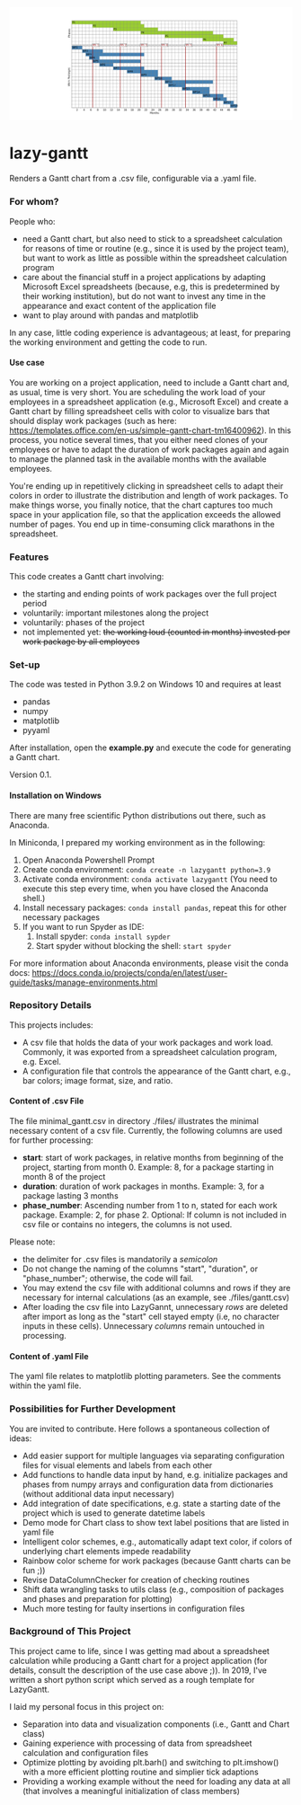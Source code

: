 ![plot](./gantt.png)

# lazy-gantt
Renders a Gantt chart from a .csv file, configurable via a .yaml file.

### For whom? ###

People who:
* need a Gantt chart, but also need to stick to a spreadsheet calculation for reasons of time or routine (e.g., since it is used by the project team), but want to work as little as possible within the spreadsheet calculation program
* care about the financial stuff in a project applications by adapting Microsoft Excel spreadsheets (because, e.g, this is predetermined by their working institution), but do not want to invest any time in the appearance and exact content of the application file
* want to play around with pandas and matplotlib

In any case, little coding experience is advantageous; at least, for preparing the working environment and getting the code to run.

#### Use case ####

You are working on a project application, need to include a Gantt chart and, as usual, time is very short.
You are scheduling the work load of your employees in a spreadsheet application (e.g., Microsoft Excel) and create a Gantt chart by filling spreadsheet cells with color to visualize bars that should display work packages (such as here: https://templates.office.com/en-us/simple-gantt-chart-tm16400962).
In this process, you notice several times, that you either need clones of your employees or have to adapt the duration of work packages again and again to manage the planned task in the available months with the available employees.

You're ending up in repetitively clicking in spreadsheet cells to adapt their colors in order to illustrate the distribution and length of work packages. To make things worse, you finally notice, that the chart captures too much space in your application file, so that the application exceeds the allowed number of pages. You end up in time-consuming click marathons in the spreadsheet.

### Features ###
This code creates a Gantt chart involving:
- the starting and ending points of work packages over the full project period
- voluntarily: important milestones along the project
- voluntarily: phases of the project
- not implemented yet: ~~the working loud (counted in months) invested per work package by all employees~~

### Set-up ###

The code was tested in Python 3.9.2 on Windows 10 and requires at least
* pandas
* numpy
* matplotlib
* pyyaml

After installation, open the **example.py** and execute the code for generating
a Gantt chart.

Version 0.1.

#### Installation on Windows ####

There are many free scientific Python distributions out there, such as Anaconda.

In Miniconda, I prepared my working environment as in the following:
1. Open Anaconda Powershell Prompt
1. Create conda environment: `conda create -n lazygantt python=3.9`
1. Activate conda environment: `conda activate lazygantt` (You need to execute this step every time, when you have closed the Anaconda shell.)
1. Install necessary packages: `conda install pandas`, repeat this for other necessary packages
1. If you want to run Spyder as IDE:
	1. Install spyder: `conda install sypder`
	1. Start spyder without blocking the shell: `start spyder`

For more information about Anaconda environments, please visit the conda docs: https://docs.conda.io/projects/conda/en/latest/user-guide/tasks/manage-environments.html

### Repository Details ###

This projects includes:
* A csv file that holds the data of your work packages and work load. Commonly, it was exported from a spreadsheet calculation program, e.g. Excel.
* A configuration file that controls the appearance of the Gantt chart, e.g., bar colors; image format, size, and ratio.

#### Content of .csv File ####
The file minimal_gantt.csv in directory ./files/ illustrates the minimal necessary content of a csv file. Currently, the following columns are used for further processing:
* **start**: 	start of work packages, in relative months from beginning of the project, starting from month 0. Example: 8, for a package starting in month 8 of the project
* **duration**: duration of work packages in months. Example: 3, for a package lasting 3 months
* **phase_number**: Ascending number from 1 to n, stated for each work package. Example: 2, for phase 2. Optional: If column is not included in csv file or contains no integers, the columns is not used.

Please note:
* the delimiter for .csv files is mandatorily a *semicolon*
* Do not change the naming of the columns "start", "duration", or "phase_number"; otherwise, the code will fail.
* You may extend the csv file with additional columns and rows if they are necessary for internal calculations (as an example, see ./files/gantt.csv)
* After loading the csv file into LazyGannt, unnecessary *rows* are deleted after import as long as the "start" cell stayed empty (i.e, no character inputs in these cells). Unnecessary *columns* remain untouched in processing.

#### Content of .yaml File ####
The yaml file relates to matplotlib plotting parameters.
See the comments within the yaml file.

### Possibilities for Further Development ###

You are invited to contribute.
Here follows a spontaneous collection of ideas:

* Add easier support for multiple languages via separating configuration files for visual elements and labels from each other
* Add functions to handle data input by hand, e.g. initialize packages and phases from numpy arrays and configuration data from dictionaries (without additional data input necessary)
* Add integration of date specifications, e.g. state a starting date of the project which is used to generate datetime labels
* Demo mode for Chart class to show text label positions that are listed in yaml file
* Intelligent color schemes, e.g., automatically adapt text color, if colors of underlying chart elements impede readability
* Rainbow color scheme for work packages (because Gantt charts can be fun ;))
* Revise DataColumnChecker for creation of checking routines
* Shift data wrangling tasks to utils class (e.g., composition of packages and phases and preparation for plotting)
* Much more testing for faulty insertions in configuration files

### Background of This Project ###
This project came to life, since I was getting mad about a spreadsheet calculation while producing a Gantt chart for a project application (for details, consult the description of the use case above ;)). In 2019, I've written a short python script which served as a rough template for LazyGantt.

I laid my personal focus in this project on:
- Separation into data and visualization components (i.e., Gantt and Chart class)
- Gaining experience with processing of data from spreadsheet calculation and configuration files
- Optimize plotting by avoiding plt.barh() and switching to plt.imshow() with a more efficient plotting routine and simplier tick adaptions
- Providing a working example without the need for loading any data at all (that involves a meaningful initialization of class members)
